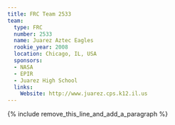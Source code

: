 ```yaml
---
title: FRC Team 2533
team:
  type: FRC
  number: 2533
  name: Juarez Aztec Eagles
  rookie_year: 2008
  location: Chicago, IL, USA
  sponsors:
  - NASA
  - EPIR
  - Juarez High School
  links:
    Website: http://www.juarez.cps.k12.il.us
---
```


{% include remove_this_line_and_add_a_paragraph %}